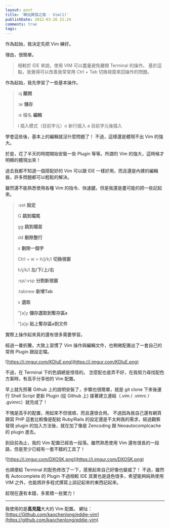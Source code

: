 ```yaml
---
layout: post
title: '網站開發之路 - Vim(1)'
publishDate: 2012-03-26 21:24
comments: true
tags: 
---
```



作為起始，我決定先把 Vim 練好。

理由，很簡單。
>相較於 IDE 來說，使用 VIM 可以盡量避免離開 Terminal 的操作。
基於這點，我覺得可以改善我常常用 Ctrl + Tab 切換視窗來回操作的問題。

<!--more-->

作為起始，我先學習了一些基本操作。

> :q **離開**
> 
> :w **儲存**
>
> :e 檔名 **編輯**
>
> i 插入模式（目前字元）o 新行插入 a 目前字元後插入

學會這些後，基本上的編輯就沒什麼問題了！
不過，這樣還是體現不出 Vim 的強大。

於是，花了半天的時間開始安裝一些 Plugin 等等。所謂的 Vim 的強大，這時候才明顯的體現出來！

過去我都不知道一個搭配好的 Vim 可以跟 IDE 一樣好用，而且還是內建的編輯器，許多問題都可以輕鬆的解決。

雖然還不能熟悉使用各種 Vim 的指令、快速鍵。但是我還是盡可能的把一些記起來。

> :set **設定**
>
> G **跳到檔尾**
> 
> gg **跳到檔首**
>
> dd **刪除整行**
> 
> x **刪除一個字**
> 
> Ctrl + w > h/j/k/l **切換視窗**
>
> h/j/k/l **左/下/上/右**
>
> :sp/:vsp **分割新視窗**
>
> :tabnew **新增Tab**
> 
> v **選取**
>
> "[a]y **儲存選取到暫存區a**
> 
> "[a]p **貼上暫存區a到文件**

實際上操作起來真的還有很多需要學習。

經過一番折騰，大致上習慣了 Vim 操作與編輯文件，也稍微配置出了一套自己的常用 Plugin 跟設定檔。

![https://i.imgur.com/KDluE.png](https://i.imgur.com/KDluE.png)

不過，在 Terminal 下的色調總是怪怪的。
怎麼配也是弄不好，在我努力尋找配色方案時，有高手分享他的 Vim 配置。

早上就先照著 Github 上的說明安裝了，步驟也很簡單，就是 git clone 下來後運行 Shell Script 更新 Plugin (從 Github 上) 接著建立連結（.vim / .vimrc / .gvimrc）就完成了！

不愧是高手的配置，用起來不但很順，而且還很合用。
不過因為我自己還有網頁跟寫 PHP 這套比較像是配給 Ruby/Rails 的設定還是不太夠我的需求，經過觀察發現 plugin 的加入方法後，就在加了像是 Zencoding 跟 Neoautocomplcache 的 plugin 進去。

到目前為止，我的 Vim 配置已經告一段落。雖然熟悉使用 Vim 還有很長的一段路，但是至少已經有一套不錯的工具了！

![https://i.imgur.com/DXOSK.png](https://i.imgur.com/DXOSK.png)

也順便給 Terminal 的配色修改了一下，感覺起來自己好像也變威了！
不過，雖然有 Autocomplete 的 Plugin 不過相較 IDE 其實也是遜色很多，希望能夠純熟使用 VIM 之外，也能將許多程式撰寫上該記起來的東西記起來。

趁現在還有本錢，多累積一些實力！ 

---

我使用的是**高見龍**大大的 Vim 配置。
網址：[https://Github.com/kaochenlong/eddie-vim](https://github.com/kaochenlong/eddie-vim)
